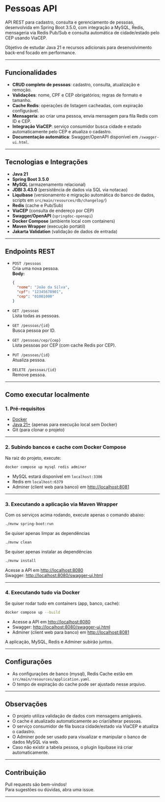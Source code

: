 # Pessoas API

API REST para cadastro, consulta e gerenciamento de pessoas, desenvolvida em Spring Boot 3.5.0, com integração a MySQL, Redis, mensageria via Redis Pub/Sub e consulta automática de cidade/estado pelo CEP usando ViaCEP.

Objetivo de estudar Java 21 e recursos adicionais para desenvolvimento back-end focado em performance.

---

## Funcionalidades

- **CRUD completo de pessoas**: cadastro, consulta, atualização e remoção.
- **Validações**: nome, CPF e CEP obrigatórios; regras de formato e tamanho.
- **Cache Redis**: operações de listagem cacheadas, com expiração configurável.
- **Mensageria**: ao criar uma pessoa, envia mensagem para fila Redis com ID e CEP.
- **Integração ViaCEP**: serviço consumidor busca cidade e estado automaticamente pelo CEP e atualiza o cadastro.
- **Documentação automática**: Swagger/OpenAPI disponível em `/swagger-ui.html`.

---

## Tecnologias e Integrações

- **Java 21**
- **Spring Boot 3.5.0**
- **MySQL** (armazenamento relacional)
- **JDBI 3.43.0** (persistência de dados via SQL via notacao)
- **Liquibase** (versionamento e migração automática do banco de dados, scripts em `src/main/resources/db/changelog/`)
- **Redis** (cache e Pub/Sub)
- **ViaCEP** (consulta de endereço por CEP)
- **Swagger/OpenAPI** (`springdoc-openapi`)
- **Docker Compose** (ambiente local com containers)
- **Maven Wrapper** (execução portátil)
- **Jakarta Validation** (validação de dados de entrada)

---

## Endpoints REST

- `POST /pessoas`  
  Cria uma nova pessoa.  
  **Body:**  
  ```json
  {
    "nome": "João da Silva",
    "cpf": "12345678901",
    "cep": "01001000"
  }
  ```

- `GET /pessoas`  
  Lista todas as pessoas.

- `GET /pessoas/{id}`  
  Busca pessoa por ID.

- `GET /pessoas/cep/{cep}`  
  Lista pessoas por CEP (com cache Redis por CEP).

- `PUT /pessoas/{id}`  
  Atualiza pessoa.

- `DELETE /pessoas/{id}`  
  Remove pessoa.

---

## Como executar localmente

### 1. Pré-requisitos

- [Docker](https://www.docker.com/products/docker-desktop)
- [Java 21+](https://adoptium.net/) (apenas para execução local sem Docker)
- Git (para clonar o projeto)

---

### 2. Subindo bancos e cache com Docker Compose

Na raiz do projeto, execute:

```sh
docker compose up mysql redis adminer
```

- MySQL estará disponível em `localhost:3306`
- Redis em `localhost:6379`
- Adminer (client web para banco) em [http://localhost:8081](http://localhost:8081)

---

### 3. Executando a aplicação via Maven Wrapper

Com os serviços acima rodando, execute apenas o comando abaixo:
```sh
./mvnw spring-boot:run
```
Se quiser apenas limpar as dependências
```sh
./mvnw clean
```
Se quiser apenas instalar as dependências
```sh
./mvnw install
```

Acesse a API em [http://localhost:8080](http://localhost:8080)  
Swagger: [http://localhost:8080/swagger-ui.html](http://localhost:8080/swagger-ui.html)

---

### 4. Executando tudo via Docker

Se quiser rodar tudo em containers (app, banco, cache):

```sh
docker compose up --build
```
- Acesse a API em [http://localhost:8080](http://localhost:8080)  
- Swagger: [http://localhost:8080/swagger-ui.html](http://localhost:8080/swagger-ui.html)
- Adminer (client web para banco) em [http://localhost:8081](http://localhost:8081)

A aplicação, MySQL, Redis e Adminer subirão juntos.

---

## Configurações

- As configurações de banco (mysql), Redis Cache estão em `src/main/resources/application.yaml`.
- O tempo de expiração do cache pode ser ajustado nesse arquivo.

---

## Observações

- O projeto utiliza validação de dados com mensagens amigáveis.
- O cache é atualizado automaticamente ao criar/alterar pessoas.
- O serviço consumidor de fila busca cidade/estado via ViaCEP e atualiza o cadastro.
- O Adminer pode ser usado para visualizar e manipular o banco de dados MySQL via web.
- Caso não existir a tabela pessoa, o plugin liquibase irá criar automaticamente.

---

## Contribuição

Pull requests são bem-vindos!  
Para sugestões ou dúvidas, abra uma issue.

---